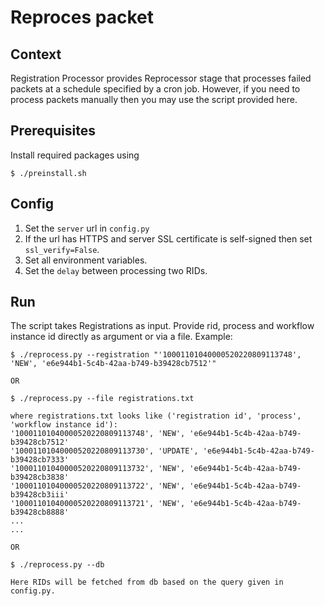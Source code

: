 # Reproces packet

## Context
Registration Processor provides Reprocessor stage that processes failed packets at a schedule specified by a cron job. However, if you need to process packets manually then you may use the script provided here.

## Prerequisites
Install required packages using
```
$ ./preinstall.sh
```
## Config
1. Set the `server` url in `config.py`
1. If the url has HTTPS and server SSL certificate is self-signed then set `ssl_verify=False`.
1. Set all environment variables.
1. Set the `delay` between processing two RIDs.

## Run
The script takes Registrations as input. Provide rid, process and workflow instance id directly as argument or via a file. Example:
```
$ ./reprocess.py --registration "'10001101040000520220809113748', 'NEW', 'e6e944b1-5c4b-42aa-b749-b39428cb7512'"

OR

$ ./reprocess.py --file registrations.txt

where registrations.txt looks like ('registration id', 'process', 'workflow instance id'):
'10001101040000520220809113748', 'NEW', 'e6e944b1-5c4b-42aa-b749-b39428cb7512'
'10001101040000520220809113730', 'UPDATE', 'e6e944b1-5c4b-42aa-b749-b39428cb7333'
'10001101040000520220809113732', 'NEW', 'e6e944b1-5c4b-42aa-b749-b39428cb3838'
'10001101040000520220809113722', 'NEW', 'e6e944b1-5c4b-42aa-b749-b39428cb3iii'
'10001101040000520220809113721', 'NEW', 'e6e944b1-5c4b-42aa-b749-b39428cb8888'
...
...

OR

$ ./reprocess.py --db

Here RIDs will be fetched from db based on the query given in config.py.
```


